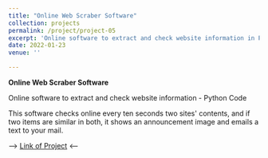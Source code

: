 ```yaml
---
title: "Online Web Scraber Software"
collection: projects
permalink: /project/project-05
excerpt: 'Online software to extract and check website information in Python'
date: 2022-01-23
venue: ''

---
```


**Online Web Scraber Software**

Online software to extract and check website information - Python Code

This software checks online every ten seconds two sites' contents, and if two items are similar in both, it shows an announcement image and emails a text to your mail.

--> [Link of Project](https://github.com/MohammadAhmadig/Online-Web-Scraber-Software) <--
